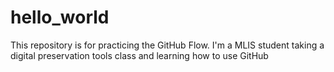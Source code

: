 # hello_world
This repository is for practicing the GitHub Flow.
I'm a MLIS student taking a digital preservation tools class and learning how to use GitHub
